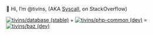 👋 Hi, I’m @tivins, (AKA [Syscall](https://stackoverflow.com/users/9193372/syscall), on StackOverflow)

[![tivins/database (stable)](https://img.shields.io/badge/tivins%2fdatabase-stable-green)](https://github.com/tivins/database) + 
[![tivins/php-common (dev)](https://img.shields.io/static/v1?label=php-common&message=dev&color=informational)](https://tivins.github.io/php-common) = 
[![tivins/baz (dev)](https://img.shields.io/static/v1?label=baz&message=dev&color=informational)](https://github.com/tivins/baz)

<!---
👉 [tivins.github.io](https://tivins.github.io/)

--->
